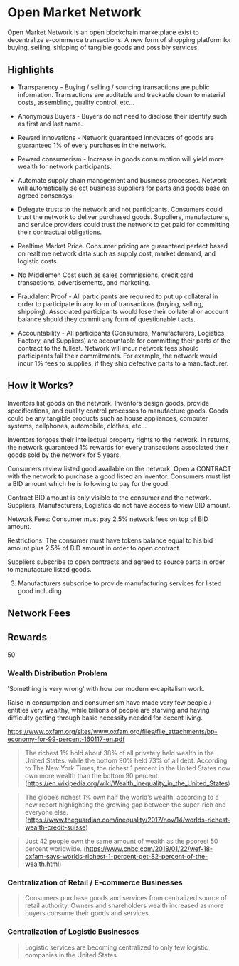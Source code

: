 # Open Market Network

Open Market Network is an open blockchain marketplace exist to decentralize e-commerce transactions.  A new form of shopping platform for buying, selling, shipping of tangible goods and possibly services.

## Highlights ##

* Transparency - Buying / selling / sourcing transactions are public information. Transactions are auditable and trackable down to material costs, assembling, quality control, etc...

* Anonymous Buyers - Buyers do not need to disclose their identify such as first and last name.

* Reward innovations - Network guaranteed innovators of goods are guaranteed 1% of every purchases in the network.

* Reward consumerism -  Increase in goods consumption will yield more wealth for network participants.

* Automate supply chain management and business processes.  Network will automatically select business suppliers for parts and goods base on agreed consensys.

* Delegate trusts to the network and not participants.  Consumers could trust the network to deliver purchased goods. Suppliers, manufacturers, and service providers could trust the network to get paid for committing their contractual obligations.

* Realtime Market Price.  Consumer pricing are guaranteed perfect based on realtime network data such as supply cost, market demand, and logistic costs.

* No Middlemen Cost such as sales commissions, credit card transactions, advertisements, and marketing.   

* Fraudalent Proof - All participants are required to put up collateral in order to participate in any form of transactions (buying, selling, shipping). Associated participants would lose their collateral or account balance should they commit any form of questionable t acts.

* Accountability - All participants (Consumers, Manufacturers, Logistics, Factory, and Suppliers) are accountable for committing their parts of the contract to the fullest.  Network will incur network fees should participants fail their commitments.  For example, the network would incur 1% fees to supplies, if they ship defective parts to a manufacturer.

## How it Works? ##

Inventors list goods on the network. Inventors design goods, provide specifications, and quality control processes to manufacture goods.  Goods could be any tangible products such as house appliances, computer systems, cellphones, automobile, clothes, etc...

Inventors forgoes their intellectual property rights to the network.  In returns, the network guaranteed 1% rewards for every transactions associated their goods sold by the network for 5 years.

Consumers review listed good available on the network.  Open a CONTRACT with the network to purchase a good listed an inventor.  Consumers must list a BID amount which he is following to pay for the good.

Contract BID amount is only visible to the consumer and the network.
Suppliers, Manufacturers, Logistics do not have access to view BID amount.

Network Fees:  Consumer must pay 2.5% network fees on top of BID amount.

Restrictions:  The consumer must have tokens balance equal to his bid amount plus 2.5% of BID amount in order to open contract.

Suppliers subscribe to open contracts and agreed to source parts in order to manufacture listed goods.




3. Manufacturers subscribe to provide manufacturing services for listed good including

## Network Fees ##

## Rewards ##
50



### Wealth Distribution Problem

'Something is very wrong' with how our modern e-capitalism work.

Raise in consumption and consumerism have made very few people / entities very wealthy, while billions of people are starving and having difficulty getting through basic necessity needed for decent living.

https://www.oxfam.org/sites/www.oxfam.org/files/file_attachments/bp-economy-for-99-percent-160117-en.pdf


> The richest 1% hold about 38% of all privately held wealth in the United States. while the bottom 90% held 73% of all debt. According to The New York Times, the richest 1 percent in the United States now own more wealth than the bottom 90 percent. (https://en.wikipedia.org/wiki/Wealth_inequality_in_the_United_States)

> The globe’s richest 1% own half the world’s wealth, according to a new report highlighting the growing gap between the super-rich and everyone else. (https://www.theguardian.com/inequality/2017/nov/14/worlds-richest-wealth-credit-suisse)

> Just 42 people own the same amount of wealth as the poorest 50 percent worldwide.
(https://www.cnbc.com/2018/01/22/wef-18-oxfam-says-worlds-richest-1-percent-get-82-percent-of-the-wealth.html)


### Centralization of Retail / E-commerce Businesses

> Consumers purchase goods and services from centralized source of retail authority. Owners and shareholders wealth increased as more buyers consume their goods and services.


### Centralization of Logistic Businesses

> Logistic services are becoming centralized to only few logistic companies in the United States.
